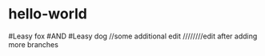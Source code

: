 # hello-world
#Leasy fox
#AND
#Leasy dog
//some additional edit
////////edit after adding more branches

